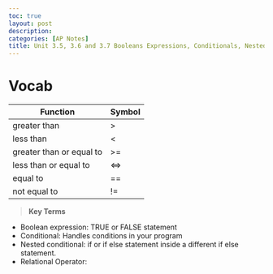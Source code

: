 ```yaml
---
toc: true
layout: post
description: 
categories: [AP Notes]
title: Unit 3.5, 3.6 and 3.7 Booleans Expressions, Conditionals, Nested Conditionals Notes
---
```

# Vocab
| Function | Symbol |
| - | - |
| greater than | > |
| less than | < |
| greater than or equal to | >= |
| less than or equal to | <=> |
| equal to | == |
| not equal to | != |
> **Key Terms**
- Boolean expression: TRUE or FALSE statement
- Conditional: Handles conditions in your program
- Nested conditional: if or if else statement inside a different if else statement.
- Relational Operator: 